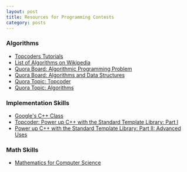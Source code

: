 ```yaml
---
layout: post
title: Resources for Programming Contests
category: posts
--- 
```


### Algorithms ###
* [Topcoders Tutorials](http://community.topcoder.com/tc?module=Static&d1=tutorials&d2=alg_index)
* [List of Algorithms on Wikipedia](http://en.wikipedia.org/wiki/List_of_algorithms)
* [Quora Board: Algorithmic Programming Problem](http://www.quora.com/Nikhil-Garg/Algorithmic-Programming-Problems)
* [Quora Board: Algorithms and Data Structures](http://www.quora.com/Changqi-Cai/Algorithms-and-data-structures)
* [Quora Topic: Topcoder](http://www.quora.com/TopCoder)
* [Quora Topic: Algorithms](http://www.quora.com/Algorithms)

### Implementation Skills ###
* [Google's C++ Class](https://developers.google.com/edu/c++/)
* [Topcoder: Power up C++ with the Standard Template Library: Part I ](http://community.topcoder.com/tc?module=Static&d1=tutorials&d2=standardTemplateLibrary)
* [Power up C++ with the Standard Template Library: 
Part II: Advanced Uses ](http://community.topcoder.com/tc?module=Static&d1=tutorials&d2=standardTemplateLibrary2)

### Math Skills ###
* [Mathematics for Computer Science](http://ocw.mit.edu/courses/electrical-engineering-and-computer-science/6-042j-mathematics-for-computer-science-fall-2010/index.htm)
